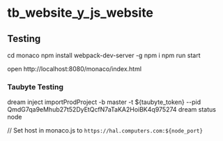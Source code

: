 # tb_website_y_js_website


## Testing

cd monaco
npm install webpack-dev-server -g
npm i
npm run start

open http://localhost:8080/monaco/index.html

### Taubyte Testing

dream inject importProdProject -b master -t ${taubyte_token} --pid QmdG7qa9eMhub27t52DyEtQcfN7aTaKA2HoiBK4q975274
dream status node

// Set host in monaco.js to `https://hal.computers.com:${node_port}`
